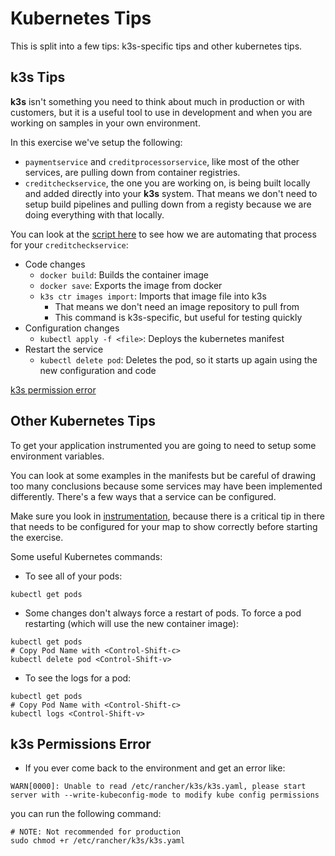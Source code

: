 # Kubernetes Tips

This is split into a few tips: k3s-specific tips and other kubernetes tips.

## k3s Tips

**k3s** isn't something you need to think about much in production or with customers, but it is a useful tool to use in development and when you are working on samples in your own environment.

In this exercise we've setup the following:
* `paymentservice` and `creditprocessorservice`, like most of the other services, are pulling down from container registries.
* `creditcheckservice`, the one you are working on, is being built locally and added directly into your **k3s** system. That means we don't need to setup build pipelines and pulling down from a registy because we are doing everything with that locally.

You can look at the [script here](../9-redeploy.sh) to see how we are automating that process for your `creditcheckservice`:
* Code changes
  * `docker build`: Builds the container image
  * `docker save`: Exports the image from docker
  * `k3s ctr images import`: Imports that image file into k3s
    * That means we don't need an image repository to pull from
    * This command is k3s-specific, but useful for testing quickly
* Configuration changes
  * `kubectl apply -f <file>`: Deploys the kubernetes manifest
* Restart the service
  * `kubectl delete pod`: Deletes the pod, so it starts up again using the new configuration and code

[k3s permission error](#k3s-permissions-error)

## Other Kubernetes Tips

To get your application instrumented you are going to need to setup some environment variables.

You can look at some examples in the manifests but be careful of drawing too many conclusions because some services may have been implemented differently. There's a few ways that a service can be configured.

Make sure you look in [instrumentation](instrumentation.md), because there is a critical tip in there that needs to be configured for your map to show correctly before starting the exercise.

Some useful Kubernetes commands:

* To see all of your pods:
```
kubectl get pods
```
* Some changes don't always force a restart of pods. To force a pod restarting (which will use the new container image):
```
kubectl get pods
# Copy Pod Name with <Control-Shift-c>
kubectl delete pod <Control-Shift-v>
```
* To see the logs for a pod:
```
kubectl get pods
# Copy Pod Name with <Control-Shift-c>
kubectl logs <Control-Shift-v>
```

## k3s Permissions Error

* If you ever come back to the environment and get an error like:
```
WARN[0000]: Unable to read /etc/rancher/k3s/k3s.yaml, please start server with --write-kubeconfig-mode to modify kube config permissions
```
you can run the following command:
```
# NOTE: Not recommended for production
sudo chmod +r /etc/rancher/k3s/k3s.yaml
```

